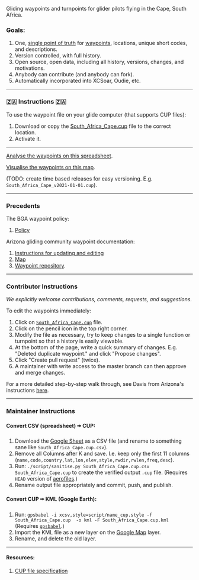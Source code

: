 Gliding waypoints and turnpoints for glider pilots flying in the Cape, South Africa.

### Goals:

1. One, [single point of truth](https://en.wikipedia.org/wiki/Single_source_of_truth)
for [waypoints](https://xkcd.com/927/), locations, unique short codes, and descriptions.
2. Version controlled, with full history.
3. Open source, open data, including all history, versions, changes, and motivations.
4. Anybody can contribute (and anybody can fork).
5. Automatically incorporated into XCSoar, Oudie, etc.

---
### :south_africa: Instructions :south_africa:

To use the waypoint file on your glide computer (that supports CUP files):

1. Download or copy the 
[South_Africa_Cape.cup](https://raw.githubusercontent.com/csindle/waypointsZA/master/South_Africa_Cape.cup)
file to the correct location.
2. Activate it.

---
[Analyse the waypoints on this spreadsheet](https://docs.google.com/spreadsheets/d/13YJ6NrfoLhxTgeO8fi1aIT0n_nm4z0_ixXWjndgwzjE/edit#gid=364570956).

[Visualise the waypoints on this map](https://www.google.com/maps/d/u/0/edit?mid=1OdQ9Jp9IcUgXAMa7qQpaBRQReOhAuitc&usp=sharing).

(TODO: create time based releases for easy versioning. E.g. `South_Africa_Cape_v2021-01-01.cup`).

---
### Precedents
The BGA waypoint policy:

1. [Policy](http://www.newportpeace.co.uk/turningpoints.htm)

Arizona gliding community waypoint documentation:

1. [Instructions for updating and editing](https://docs.google.com/presentation/d/1pMjyXVpgSP-2waq6FuD5_nyMrU_6ApVSMYG6YpMSBvM/edit?usp=sharing)
1. [Map](https://www.google.com/maps/d/u/0/edit?mid=1kHawbgbNa_hPMl5rvOVMP27UdMX1PvQ_&ll=32.39213804431958%2C-111.49211784793266&z=11)
1. [Waypoint repository](https://github.com/DavisChappins/AZTurnpoints).

---
### Contributor Instructions

*We explicitly welcome contributions, comments, requests, and suggestions.*

To edit the waypoints immediately:

1. Click on [`South_Africa_Cape.cup`](South_Africa_Cape.cup) file. 
2. Click on the pencil icon in the top right corner.
3. Modify the file as necessary, try to keep changes to a single function or turnpoint so that a history is easily viewable.
4. At the bottom of the page, write a quick summary of changes. E.g. "Deleted duplicate waypoint." and click "Propose changes".
5. Click "Create pull request" (twice). 
6. A maintainer with write access to the master branch can then approve and merge changes.

For a more detailed step-by-step walk through, see Davis from Arizona's instructions
[here](https://docs.google.com/presentation/d/1pMjyXVpgSP-2waq6FuD5_nyMrU_6ApVSMYG6YpMSBvM/edit?usp=sharing
).

---
### Maintainer Instructions

#### Convert CSV (spreadsheet) 🠪 CUP:

1. Download the [Google Sheet](https://docs.google.com/spreadsheets/d/13YJ6NrfoLhxTgeO8fi1aIT0n_nm4z0_ixXWjndgwzjE/edit#gid=364570956)
as a CSV file (and rename to something sane like `South_Africa_Cape.cup.csv`).
2. Remove all Columns after K and save. I.e. keep only the first 11 columns 
(`name,code,country,lat,lon,elev,style,rwdir,rwlen,freq,desc`).
3. Run:
    `./script/sanitise.py South_Africa_Cape.cup.csv South_Africa_Cape.cup` to create the verified output `.cup` file.
    (Requires `HEAD` version of [aerofiles](https://github.com/csindle/aerofiles).)
4. Rename output file appropriately and commit, push, and publish.

#### Convert CUP 🠪 KML (Google Earth):

1. Run:
    `gpsbabel -i xcsv,style=script/name_cup.style -f South_Africa_Cape.cup  -o kml -F South_Africa_Cape.cup.kml`
   (Requires [`gpsbabel`](https://www.gpsbabel.org/).)
2. Import the KML file as a new layer on the 
    [Google Map](https://www.google.com/maps/d/u/0/edit?mid=1OdQ9Jp9IcUgXAMa7qQpaBRQReOhAuitc&usp=sharing) layer.
3. Rename, and delete the old layer.

---
#### Resources:

1. [CUP file specification](https://downloads.naviter.com/docs/CUP-file-format-description.pdf)

